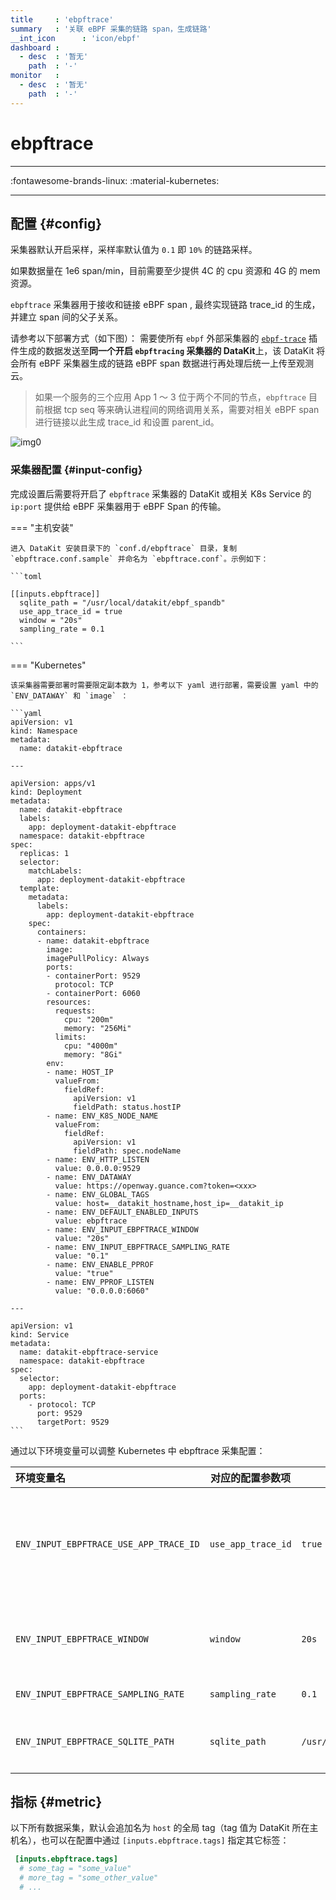 ```yaml
---
title     : 'ebpftrace'
summary   : '关联 eBPF 采集的链路 span，生成链路'
__int_icon      : 'icon/ebpf'
dashboard :
  - desc  : '暂无'
    path  : '-'
monitor   :
  - desc  : '暂无'
    path  : '-'
---
```


<!-- markdownlint-disable MD025 -->
# ebpftrace
<!-- markdownlint-enable -->

---

:fontawesome-brands-linux: :material-kubernetes:

---

## 配置 {#config}

采集器默认开启采样，采样率默认值为 `0.1` 即 `10%` 的链路采样。

如果数据量在 1e6 span/min，目前需要至少提供 4C 的 cpu 资源和 4G 的 mem 资源。

`ebpftrace` 采集器用于接收和链接 eBPF span , 最终实现链路 trace_id 的生成，并建立 span 间的父子关系。

请参考以下部署方式（如下图）： 需要使所有 `ebpf` 外部采集器的 [`ebpf-trace`](./ebpf.md#ebpf-trace) 插件生成的数据发送至**同一个开启 `ebpftracing` 采集器的 DataKit**上，该 DataKit 将会所有 eBPF 采集器生成的链路 eBPF span 数据进行再处理后统一上传至观测云。

> 如果一个服务的三个应用 App 1 ～ 3 位于两个不同的节点，`ebpftrace` 目前根据 tcp seq 等来确认进程间的网络调用关系，需要对相关 eBPF span 进行链接以此生成 trace_id 和设置 parent_id。

![img0](./imgs/tracing.png)

### 采集器配置 {#input-config}

完成设置后需要将开启了 `ebpftrace` 采集器的 DataKit 或相关 K8s Service 的 `ip:port` 提供给 eBPF 采集器用于 eBPF Span 的传输。

<!-- markdownlint-disable MD046 -->
=== "主机安装"

    进入 DataKit 安装目录下的 `conf.d/ebpftrace` 目录，复制 `ebpftrace.conf.sample` 并命名为 `ebpftrace.conf`。示例如下：
    
    ```toml
        
    [[inputs.ebpftrace]]
      sqlite_path = "/usr/local/datakit/ebpf_spandb"
      use_app_trace_id = true
      window = "20s"
      sampling_rate = 0.1
    
    ```

=== "Kubernetes"

    该采集器需要部署时需要限定副本数为 1，参考以下 yaml 进行部署，需要设置 yaml 中的 `ENV_DATAWAY` 和 `image` ：
  
    ```yaml
    apiVersion: v1
    kind: Namespace
    metadata:
      name: datakit-ebpftrace
    
    ---
    
    apiVersion: apps/v1
    kind: Deployment
    metadata:
      name: datakit-ebpftrace
      labels:
        app: deployment-datakit-ebpftrace
      namespace: datakit-ebpftrace
    spec:
      replicas: 1
      selector:
        matchLabels:
          app: deployment-datakit-ebpftrace
      template:
        metadata:
          labels:
            app: deployment-datakit-ebpftrace
        spec:
          containers:
          - name: datakit-ebpftrace
            image: 
            imagePullPolicy: Always
            ports:
            - containerPort: 9529
              protocol: TCP
            - containerPort: 6060
            resources:
              requests:
                cpu: "200m"
                memory: "256Mi"
              limits:
                cpu: "4000m"
                memory: "8Gi"
            env:
            - name: HOST_IP
              valueFrom:
                fieldRef:
                  apiVersion: v1
                  fieldPath: status.hostIP
            - name: ENV_K8S_NODE_NAME
              valueFrom:
                fieldRef:
                  apiVersion: v1
                  fieldPath: spec.nodeName
            - name: ENV_HTTP_LISTEN
              value: 0.0.0.0:9529
            - name: ENV_DATAWAY
              value: https://openway.guance.com?token=<xxx>
            - name: ENV_GLOBAL_TAGS
              value: host=__datakit_hostname,host_ip=__datakit_ip
            - name: ENV_DEFAULT_ENABLED_INPUTS
              value: ebpftrace
            - name: ENV_INPUT_EBPFTRACE_WINDOW
              value: "20s"
            - name: ENV_INPUT_EBPFTRACE_SAMPLING_RATE
              value: "0.1"
            - name: ENV_ENABLE_PPROF
              value: "true"
            - name: ENV_PPROF_LISTEN
              value: "0.0.0.0:6060"
    
    ---
    
    apiVersion: v1
    kind: Service
    metadata:
      name: datakit-ebpftrace-service
      namespace: datakit-ebpftrace
    spec:
      selector:
        app: deployment-datakit-ebpftrace
      ports:
        - protocol: TCP
          port: 9529
          targetPort: 9529
    ```

通过以下环境变量可以调整 Kubernetes 中 ebpftrace 采集配置：

| 环境变量名                             | 对应的配置参数项   | 参数示例                          | 描述                                   |
| :------------------------------------- | ------------------ | --------------------------------- | -------------------------------------- |
| `ENV_INPUT_EBPFTRACE_USE_APP_TRACE_ID` | `use_app_trace_id` | `true`                            | 使用应用侧 trace id 替代 eBPF trace id |
| `ENV_INPUT_EBPFTRACE_WINDOW`           | `window`           | `20s`                             | 链路 span 的链接时间窗口               |
| `ENV_INPUT_EBPFTRACE_SAMPLING_RATE`    | `sampling_rate`    | `0.1`                             | 链路采样率                             |
| `ENV_INPUT_EBPFTRACE_SQLITE_PATH`      | `sqlite_path`      | `/usr/local/datakit/ebpf_spandb/` | SQLite 数据库文件存放路径              |

## 指标 {#metric}

以下所有数据采集，默认会追加名为 `host` 的全局 tag（tag 值为 DataKit 所在主机名），也可以在配置中通过 `[inputs.ebpftrace.tags]` 指定其它标签：

``` toml
 [inputs.ebpftrace.tags]
  # some_tag = "some_value"
  # more_tag = "some_other_value"
  # ...
```



